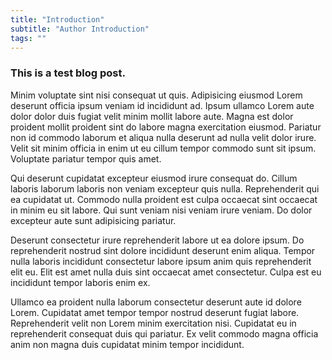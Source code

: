 ```yaml
---
title: "Introduction"
subtitle: "Author Introduction"
tags: ""
---
```


### This is a test blog post.


Minim voluptate sint nisi consequat ut quis. Adipisicing eiusmod Lorem deserunt officia ipsum veniam id incididunt ad. Ipsum ullamco Lorem aute dolor dolor duis fugiat velit minim mollit labore aute. Magna est dolor proident mollit proident sint do labore magna exercitation eiusmod. Pariatur non id commodo laborum et aliqua nulla deserunt ad nulla velit dolor irure. Velit sit minim officia in enim ut eu cillum tempor commodo sunt sit ipsum. Voluptate pariatur tempor quis amet.

Qui deserunt cupidatat excepteur eiusmod irure consequat do. Cillum laboris laborum laboris non veniam excepteur quis nulla. Reprehenderit qui ea cupidatat ut. Commodo nulla proident est culpa occaecat sint occaecat in minim eu sit labore. Qui sunt veniam nisi veniam irure veniam. Do dolor excepteur aute sunt adipisicing pariatur.

Deserunt consectetur irure reprehenderit labore ut ea dolore ipsum. Do reprehenderit nostrud sint dolore incididunt deserunt enim aliqua. Tempor nulla laboris incididunt consectetur labore ipsum anim quis reprehenderit elit eu. Elit est amet nulla duis sint occaecat amet consectetur. Culpa est eu incididunt tempor laboris enim ex.

Ullamco ea proident nulla laborum consectetur deserunt aute id dolore Lorem. Cupidatat amet tempor tempor nostrud deserunt fugiat labore. Reprehenderit velit non Lorem minim exercitation nisi. Cupidatat eu in reprehenderit consequat duis qui pariatur. Ex velit commodo magna officia anim non magna duis cupidatat minim tempor incididunt.